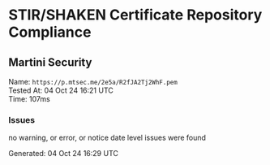 # STIR/SHAKEN Certificate Repository Compliance

## Martini Security

Name: `https://p.mtsec.me/2e5a/R2fJA2Tj2WhF.pem`\
Tested At: 04 Oct 24 16:21 UTC\
Time: 107ms

### Issues

no warning, or error, or notice date level issues were found

Generated: 04 Oct 24 16:29 UTC